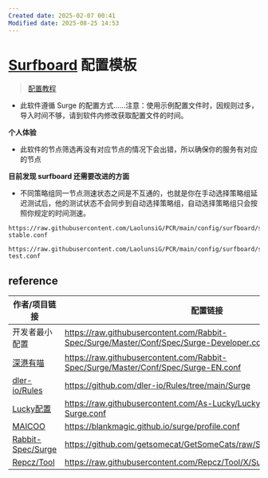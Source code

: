 ```yaml
---
Created date: 2025-02-07 00:41
Modified date: 2025-08-25 14:53
---
```

# [Surfboard](https://github.com/getsurfboard/surfboard) 配置模板

> [配置教程](https://github.com/LaolunsiG/PCR/blob/main/Agency_Wiki/Agency_Config_Tutorial/surfboard%20%E9%85%8D%E7%BD%AE%E6%95%99%E7%A8%8B.md)

- 此软件遵循 Surge 的配置方式......注意：使用示例配置文件时，因规则过多，导入时间不够，请到软件内修改获取配置文件的时间。

**个人体验**
- 此软件的节点筛选再没有对应节点的情况下会出错，所以确保你的服务有对应的节点

**目前发现 surfboard 还需要改进的方面**
- 不同策略组同一节点测速状态之间是不互通的，也就是你在手动选择策略组延迟测试后，他的测试状态不会同步到自动选择策略组，自动选择策略组只会按照你规定的时间测速。

```
https://raw.githubusercontent.com/LaolunsiG/PCR/main/config/surfboard/surfboard-stable.conf
```

```
https://raw.githubusercontent.com/LaolunsiG/PCR/main/config/surfboard/surfboard-test.conf
```

## reference

| 作者/项目链接                                                                                    | 配置链接                                                                                      |
| ------------------------------------------------------------------------------------------ | ----------------------------------------------------------------------------------------- |
| 开发者最小配置                                                                                    | https://raw.githubusercontent.com/Rabbit-Spec/Surge/Master/Conf/Spec/Surge-Developer.conf |
| [深港有喵](https://raw.githubusercontent.com/Rabbit-Spec/Surge/Master/Conf/Spec/Surge-EN.conf) | https://raw.githubusercontent.com/Rabbit-Spec/Surge/Master/Conf/Spec/Surge-EN.conf        |
| [dler-io/Rules](https://github.com/dler-io/Rules/tree/main/Surge)                          | https://github.com/dler-io/Rules/tree/main/Surge                                          |
| [Lucky配置](https://github.com/As-Lucky/Lucky)                                               | https://raw.githubusercontent.com/As-Lucky/Lucky/main/Lucky-Surge.conf                    |
| [MAICOO](https://github.com/blankmagic/surge)                                              | https://blankmagic.github.io/surge/profile.conf                                           |
| [Rabbit-Spec/Surge](https://github.com/Rabbit-Spec/Surge)                                  | https://github.com/getsomecat/GetSomeCats/raw/Surge/FishChips.conf                        |
| [Repcz/Tool](https://github.com/Repcz/Tool/tree/X/Surfboard)                               | https://raw.githubusercontent.com/Repcz/Tool/X/Surfboard/Surfboard.conf        |
